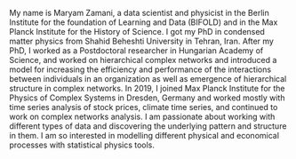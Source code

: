 My name is Maryam Zamani, a data scientist and physicist in the Berlin Institute for the foundation of Learning and Data (BIFOLD) and in the Max Planck Institute for the History of Science. 
I got my PhD in condensed matter physics from Shahid Beheshti University in Tehran, Iran. 
After my PhD, I worked as a Postdoctoral researcher in Hungarian Academy of Science, and worked on hierarchical complex networks and introduced a model for increasing the efficiency and performance of the interactions between individuals in an organization as well as emergence of hierarchical structure in complex networks. 
In 2019, I joined Max Planck Institute for the Physics of Complex Systems in Dresden, Germany and worked mostly with time series analysis of stock prices, climate time series, and continued to work on complex networks analysis. 
I am passionate about working with different types of data and discovering the underlying pattern and structure in them. 
I am so interested in modelling different physical and economical processes with statistical physics tools. 

